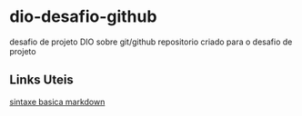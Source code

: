 # dio-desafio-github
desafio de projeto DIO sobre git/github 
repositorio criado para o desafio de projeto 

## Links Uteis  
[sintaxe basica markdown](https://www.markdownguide.org/)
